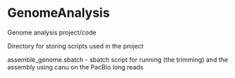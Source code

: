 # GenomeAnalysis
Genome analysis project/code

Directory for storing scripts used in the project

assemble_genome.sbatch - sbatch script for running (the trimming) and the assembly using canu on the PacBio long reads
